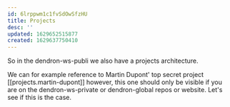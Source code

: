 ```yaml
---
id: 6lrppwm1c1fvSdOwSfzHU
title: Projects
desc: ''
updated: 1629652515877
created: 1629637750410
---
```

So in the dendron-ws-publi we also have a projects architecture.

We can for example reference to Martin Dupont' top secret project [[projects.martin-dupont]] however, this one should only be visible if you are on the dendron-ws-private or dendron-global repos or website.
Let's see if this is the case.

